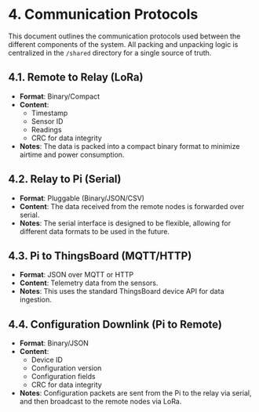 # 4. Communication Protocols

This document outlines the communication protocols used between the different components of the system. All packing and unpacking logic is centralized in the `/shared` directory for a single source of truth.

## 4.1. Remote to Relay (LoRa)

*   **Format**: Binary/Compact
*   **Content**:
    *   Timestamp
    *   Sensor ID
    *   Readings
    *   CRC for data integrity
*   **Notes**: The data is packed into a compact binary format to minimize airtime and power consumption.

## 4.2. Relay to Pi (Serial)

*   **Format**: Pluggable (Binary/JSON/CSV)
*   **Content**: The data received from the remote nodes is forwarded over serial.
*   **Notes**: The serial interface is designed to be flexible, allowing for different data formats to be used in the future.

## 4.3. Pi to ThingsBoard (MQTT/HTTP)

*   **Format**: JSON over MQTT or HTTP
*   **Content**: Telemetry data from the sensors.
*   **Notes**: This uses the standard ThingsBoard device API for data ingestion.

## 4.4. Configuration Downlink (Pi to Remote)

*   **Format**: Binary/JSON
*   **Content**:
    *   Device ID
    *   Configuration version
    *   Configuration fields
    *   CRC for data integrity
*   **Notes**: Configuration packets are sent from the Pi to the relay via serial, and then broadcast to the remote nodes via LoRa.
